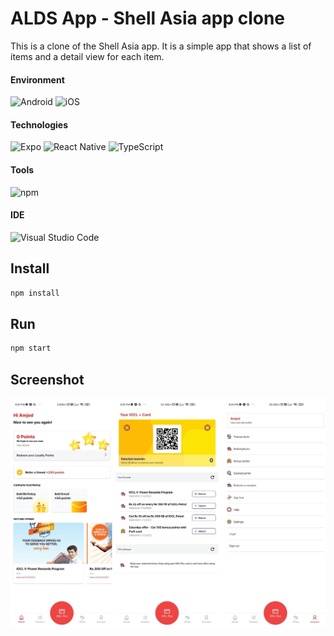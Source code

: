 <!-- Show image ./screenshot.png -->

# ALDS App - Shell Asia app clone

This is a clone of the Shell Asia app. It is a simple app that shows a list of items and a detail view for each item.

#### Environment

![Android](https://img.shields.io/badge/Android-3DDC84?style=for-the-badge&logo=android&logoColor=white)
![iOS](https://img.shields.io/badge/iOS-000000?style=for-the-badge&logo=ios&logoColor=white)

#### Technologies

![Expo](https://img.shields.io/badge/Expo-000020?style=for-the-badge&logo=expo&logoColor=white)
![React Native](https://img.shields.io/badge/React_Native-61DAFB?style=for-the-badge&logo=react&logoColor=white)
![TypeScript](https://img.shields.io/badge/TypeScript-007ACC?style=for-the-badge&logo=typescript&logoColor=white)

#### Tools

![npm](https://img.shields.io/badge/npm-CB3837?style=for-the-badge&logo=npm&logoColor=white)

#### IDE

![Visual Studio Code](https://img.shields.io/badge/Visual_Studio_Code-007ACC?style=for-the-badge&logo=visual-studio-code&logoColor=white)

<!-- Expo app docs  -->
<!-- Install dev enviornament -->

## Install

```bash
npm install
```

## Run

```bash
npm start
```

## Screenshot

![Screenshot](./screenshot.png)
